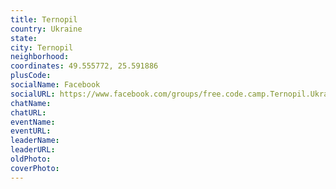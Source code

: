 ```yaml
---
title: Ternopil
country: Ukraine
state: 
city: Ternopil
neighborhood: 
coordinates: 49.555772, 25.591886
plusCode:
socialName: Facebook
socialURL: https://www.facebook.com/groups/free.code.camp.Ternopil.Ukraine
chatName:
chatURL:
eventName:
eventURL:
leaderName:
leaderURL:
oldPhoto: 
coverPhoto:
---
```


